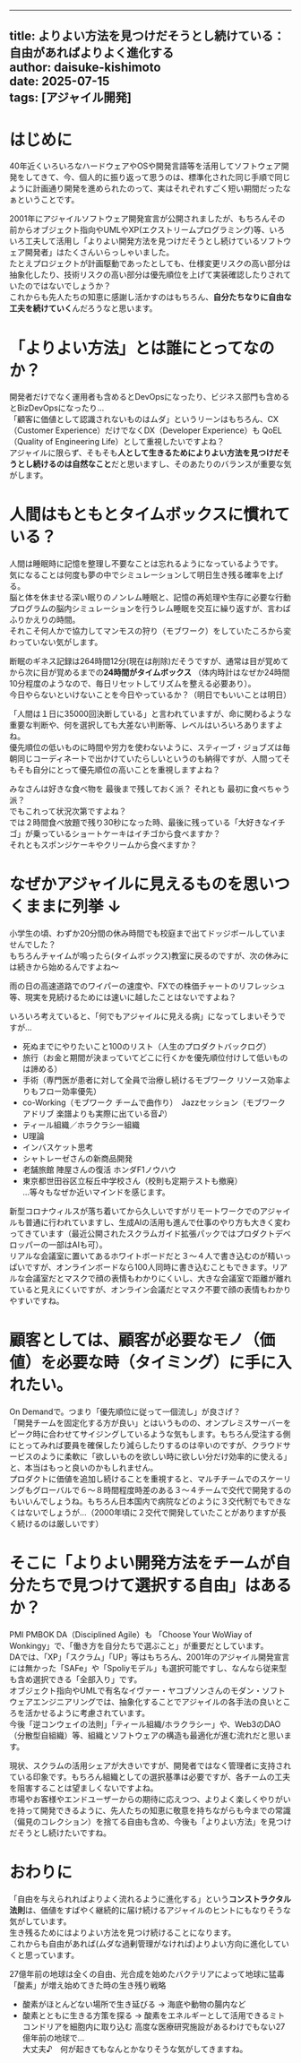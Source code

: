  ---
 title: よりよい方法を見つけだそうとし続けている： 自由があればよりよく進化する  
 author: daisuke-kishimoto  
 date: 2025-07-15  
 tags: [アジャイル開発]  
 ---


# はじめに

40年近くいろいろなハードウェアやOSや開発言語等を活用してソフトウェア開発をしてきて、今、個人的に振り返って思うのは、標準化された同じ手順で同じように計画通り開発を進められたのって、実はそれぞれすごく短い期間だったなぁということです。  

2001年にアジャイルソフトウェア開発宣言が公開されましたが、もちろんその前からオブジェクト指向やUMLやXP(エクストリームプログラミング)等、いろいろ工夫して活用し「よりよい開発方法を見つけだそうとし続けているソフトウェア開発者」はたくさんいらっしゃいました。  
たとえプロジェクトが計画駆動であったとしても、仕様変更リスクの高い部分は抽象化したり、技術リスクの高い部分は優先順位を上げて実装確認したりされていたのではないでしょうか？  
これからも先人たちの知恵に感謝し活かすのはもちろん、**自分たちなりに自由な工夫を続けていく**んだろうなと思います。  

# 「よりよい方法」とは誰にとってなのか？

開発者だけでなく運用者も含めるとDevOpsになったり、ビジネス部門も含めるとBizDevOpsになったり...  
「顧客に価値として認識されないものはムダ」というリーンはもちろん、CX（Customer Experience）だけでなくDX（Developer Experience）も QoEL（Quality of Engineering Life）として重視したいですよね？  
アジャイルに限らず、そもそも**人として生きるためによりよい方法を見つけだそうとし続けるのは自然なこと**だと思いますし、そのあたりのバランスが重要な気がします。  

# 人間はもともとタイムボックスに慣れている？

人間は睡眠時に記憶を整理し不要なことは忘れるようになっているようです。  
気になることは何度も夢の中でシミュレーションして明日生き残る確率を上げる。  
脳と体を休ませる深い眠りのノンレム睡眠と、記憶の再処理や生存に必要な行動プログラムの脳内シミュレーションを行うレム睡眠を交互に繰り返すが、言わばふりかえりの時間。  
それこそ何人かで協力してマンモスの狩り（モブワーク）をしていたころから変わっていない気がします。  

断眠のギネス記録は264時間12分(現在は削除)だそうですが、通常は目が覚めてから次に目が覚めるまでの**24時間がタイムボックス**
（体内時計はなぜか24時間10分程度のようなので、毎日リセットしてリズムを整える必要あり）。  
今日やらないといけないことを今日やっているか？（明日でもいいことは明日）  

「人間は１日に35000回決断している」と言われていますが、命に関わるような重要な判断や、何を選択しても大差ない判断等、レベルはいろいろありますよね。  
優先順位の低いものに時間や労力を使わないように、スティーブ・ジョブズは毎朝同じコーディネートで出かけていたらしいというのも納得ですが、人間ってそもそも自分にとって優先順位の高いことを重視しますよね？

みなさんは好きな食べ物を 最後まで残しておく派？ それとも 最初に食べちゃう派？  
でもこれって状況次第ですよね？  
では２時間食べ放題で残り30秒になった時、最後に残っている「大好きなイチゴ」が乗っているショートケーキはイチゴから食べますか？  
それともスポンジケーキやクリームから食べますか？  

# なぜかアジャイルに見えるものを思いつくままに列挙 ↓  

小学生の頃、わずか20分間の休み時間でも校庭まで出てドッジボールしていませんでした？  
もちろんチャイムが鳴ったら(タイムボックス)教室に戻るのですが、次の休みには続きから始めるんですよね～  

雨の日の高速道路でのワイパーの速度や、FXでの株価チャートのリフレッシュ等、現実を見続けるためには速いに越したことはないですよね？

いろいろ考えていると、「何でもアジャイルに見える病」になってしまいそうですが...  
* 死ぬまでにやりたいこと100のリスト（人生のプロダクトバックログ）
* 旅行（お金と期間が決まっていてどこに行くかを優先順位付けして低いものは諦める）
* 手術（専門医が患者に対して全員で治療し続けるモブワーク リソース効率よりもフロー効率優先）
* co-Working（モブワーク チームで曲作り）　Jazzセッション（モブワーク アドリブ 楽譜よりも実際に出ている音♪）
* ティール組織／ホラクラシー組織
* U理論
* インバスケット思考
* シャトレーゼさんの新商品開発
* 老舗旅館 陣屋さんの復活 ホンダF1ノウハウ
* 東京都世田谷区立桜丘中学校さん（校則も定期テストも撤廃）  
…等々もなぜか近いマインドを感じます。  

新型コロナウィルスが落ち着いてから久しいですがリモートワークでのアジャイルも普通に行われていますし、生成AIの活用も進んで仕事のやり方も大きく変わってきています（最近公開されたスクラムガイド拡張パックではプロダクトデベロッパーの一部はAIも可）。  
リアルな会議室に置いてあるホワイトボードだと３～４人で書き込むのが精いっぱいですが、オンラインボードなら100人同時に書き込むこともできます。リアルな会議室だとマスクで顔の表情もわかりにくいし、大きな会議室で距離が離れていると見えにくいですが、オンライン会議だとマスク不要で顔の表情もわかりやすいですね。  

# 顧客としては、顧客が必要なモノ（価値）を必要な時（タイミング）に手に入れたい。

On Demandで。つまり「優先順位に従って一個流し」が良さげ？  
「開発チームを固定化する方が良い」とはいうものの、オンプレミスサーバーをピーク時に合わせてサイジングしているような気もします。もちろん受注する側にとってみれば要員を確保したり減らしたりするのは辛いのですが、クラウドサービスのように柔軟に「欲しいものを欲しい時に欲しい分だけ効率的に使える」と、本当はもっと良いのかもしれません。  
プロダクトに価値を追加し続けることを重視すると、マルチチームでのスケーリングもグローバルで６～８時間程度時差のある３～４チームで交代で開発するのもいいんでしょうね。もちろん日本国内で病院などのように３交代制でもできなくはないでしょうが...（2000年頃に２交代で開発していたことがありますが長く続けるのは厳しいです）

# そこに「よりよい開発方法をチームが自分たちで見つけて選択する自由」はあるか？

PMI PMBOK DA（Disciplined Agile）も 「Choose Your WoWiay of Wonkingy」で、「働き方を自分たちで選ぶこと」が重要だとしています。  
DAでは、「XP」「スクラム」「UP」等はもちろん、2001年のアジャイル開発宣言には無かった「SAFe」や「Spoliyモデル」も選択可能ですし、なんなら従来型も含め選択できる「全部入り」です。  
オブジェクト指向やUMLで有名なイヴァー・ヤコブソンさんのモダン・ソフトウェアエンジニアリングでは、抽象化することでアジャイルの各手法の良いところを活かせるように考慮されています。  
今後「逆コンウェイの法則」「ティール組織/ホラクラシー」や、Web3のDAO（分散型自組織）等、組織とソフトウェアの構造も最適化が進む流れだと思います。  

現状、スクラムの活用シェアが大きいですが、開発者ではなく管理者に支持されている印象です。もちろん組織としての選択基準は必要ですが、各チームの工夫を阻害することは望ましくないですよね。  
市場やお客様やエンドユーザーからの期待に応えつつ、よりよく楽しくやりがいを持って開発できるように、先人たちの知恵に敬意を持ちながらも今までの常識（偏見のコレクション）を捨てる自由も含め、今後も「よりよい方法」を見つけだそうとし続けたいですね。  

# おわりに

「自由を与えられればよりよく流れるように進化する」という**コンストラクタル法則**は、価値をすばやく継続的に届け続けるアジャイルのヒントにもなりそうな気がしています。  
生き残るためにはよりよい方法を見つけ続けることになります。  
これからも自由があれば(ムダな過剰管理がなければ)よりよい方向に進化していくと思っています。

27億年前の地球は全くの自由、光合成を始めたバクテリアによって地球に猛毒「酸素」が増え始めてきた時の生き残り戦略
* 酸素がほとんどない場所で生き延びる → 海底や動物の腸内など
* 酸素とともに生きる方策を探る → 酸素をエネルギーとして活用できるミトコンドリアを細胞内に取り込む
高度な医療研究施設があるわけでもない27億年前の地球で...  
大丈夫♪　何が起きてもなんとかなりそうな気がしてきますね。  
